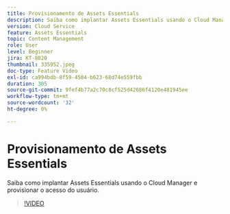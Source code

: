 ```yaml
---
title: Provisionamento de Assets Essentials
description: Saiba como implantar Assets Essentials usando o Cloud Manager e provisionar o acesso do usuário.
version: Cloud Service
feature: Assets Essentials
topic: Content Management
role: User
level: Beginner
jira: KT-8020
thumbnail: 335952.jpeg
doc-type: Feature Video
exl-id: ca994bdb-8f59-4504-b623-68d74e559fbb
duration: 305
source-git-commit: 9fef4b77a2c70c8cf525d42686f4120e481945ee
workflow-type: tm+mt
source-wordcount: '32'
ht-degree: 0%

---
```


# Provisionamento de Assets Essentials

Saiba como implantar Assets Essentials usando o Cloud Manager e provisionar o acesso do usuário.

>[!VIDEO](https://video.tv.adobe.com/v/335952?quality=12&learn=on)
